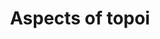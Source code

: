 ---
title: Aspects of topoi
paper-url: http://ncatlab.org/spahn/files/aspects_of_topoi.pdf
authors:
- Peter Freyd
type: paper
tags:
- category theory
doHaskell-type: journal paper
dohaskell-year: 1972
---